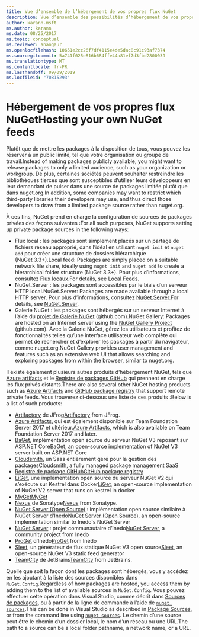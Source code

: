 ```yaml
---
title: Vue d’ensemble de l’hébergement de vos propres flux NuGet
description: Vue d’ensemble des possibilités d’hébergement de vos propres galeries ou flux de packages NuGet localement ou à distance.
author: karann-msft
ms.author: karann
ms.date: 08/25/2017
ms.topic: conceptual
ms.reviewer: anangaur
ms.openlocfilehash: 10651e2cc26f7df4115e4de5dac8c91c93af7374
ms.sourcegitcommit: 5a741f025e816b684ffe44a81ef7d3fbd2800039
ms.translationtype: MT
ms.contentlocale: fr-FR
ms.lasthandoff: 09/09/2019
ms.locfileid: "70815293"
---
```

# <a name="hosting-your-own-nuget-feeds"></a><span data-ttu-id="15552-103">Hébergement de vos propres flux NuGet</span><span class="sxs-lookup"><span data-stu-id="15552-103">Hosting your own NuGet feeds</span></span>

<span data-ttu-id="15552-104">Plutôt que de mettre les packages à la disposition de tous, vous pouvez les réserver à un public limité, tel que votre organisation ou groupe de travail.</span><span class="sxs-lookup"><span data-stu-id="15552-104">Instead of making packages publicly available, you might want to release packages to only a limited audience, such as your organization or workgroup.</span></span> <span data-ttu-id="15552-105">De plus, certaines sociétés peuvent souhaiter restreindre les bibliothèques tierces que sont susceptibles d’utiliser leurs développeurs en leur demandant de puiser dans une source de packages limitée plutôt que dans nuget.org.</span><span class="sxs-lookup"><span data-stu-id="15552-105">In addition, some companies may want to restrict which third-party libraries their developers may use, and thus direct those developers to draw from a limited package source rather than nuget.org.</span></span>

<span data-ttu-id="15552-106">À ces fins, NuGet prend en charge la configuration de sources de packages privées des façons suivantes :</span><span class="sxs-lookup"><span data-stu-id="15552-106">For all such purposes, NuGet supports setting up private package sources in the following ways:</span></span>

- <span data-ttu-id="15552-107">Flux local : les packages sont simplement placés sur un partage de fichiers réseau approprié, dans l’idéal en utilisant `nuget init` et `nuget add` pour créer une structure de dossiers hiérarchique (NuGet 3.3+).</span><span class="sxs-lookup"><span data-stu-id="15552-107">Local feed: Packages are simply placed on a suitable network file share, ideally using `nuget init` and `nuget add` to create a hierarchical folder structure (NuGet 3.3+).</span></span> <span data-ttu-id="15552-108">Pour plus d’informations, consultez [Flux locaux](../hosting-packages/local-feeds.md).</span><span class="sxs-lookup"><span data-stu-id="15552-108">For details, see [Local Feeds](../hosting-packages/local-feeds.md).</span></span>
- <span data-ttu-id="15552-109">NuGet.Server : les packages sont accessibles par le biais d’un serveur HTTP local.</span><span class="sxs-lookup"><span data-stu-id="15552-109">NuGet.Server: Packages are made available through a local HTTP server.</span></span> <span data-ttu-id="15552-110">Pour plus d’informations, consultez [NuGet.Server](../hosting-packages/nuget-server.md).</span><span class="sxs-lookup"><span data-stu-id="15552-110">For details, see [NuGet.Server](../hosting-packages/nuget-server.md).</span></span>
- <span data-ttu-id="15552-111">Galerie NuGet : les packages sont hébergés sur un serveur Internet à l’aide du [projet de Galerie NuGet](https://github.com/NuGet/NuGetGallery#build-and-run-the-gallery-in-arbitrary-number-easy-steps) (github.com).</span><span class="sxs-lookup"><span data-stu-id="15552-111">NuGet Gallery: Packages are hosted on an Internet server using the [NuGet Gallery Project](https://github.com/NuGet/NuGetGallery#build-and-run-the-gallery-in-arbitrary-number-easy-steps) (github.com).</span></span> <span data-ttu-id="15552-112">Avec la Galerie NuGet, gérez les utilisateurs et profitez de fonctionnalités telles qu’une interface utilisateur web complète qui permet de rechercher et d’explorer les packages à partir du navigateur, comme nuget.org.</span><span class="sxs-lookup"><span data-stu-id="15552-112">NuGet Gallery provides user management and features such as an extensive web UI that allows searching and exploring packages from within the browser, similar to nuget.org.</span></span>

<span data-ttu-id="15552-113">Il existe également plusieurs autres produits d’hébergement NuGet, tels que [Azure artifacts](https://www.visualstudio.com/docs/package/nuget/publish) et le [Registre de packages GitHub](https://help.github.com/articles/configuring-nuget-for-use-with-github-package-registry) qui prennent en charge les flux privés distants.</span><span class="sxs-lookup"><span data-stu-id="15552-113">There are also several other NuGet hosting products such as [Azure Artifacts](https://www.visualstudio.com/docs/package/nuget/publish) and [GitHub package registry](https://help.github.com/articles/configuring-nuget-for-use-with-github-package-registry) that support remote private feeds.</span></span> <span data-ttu-id="15552-114">Vous trouverez ci-dessous une liste de ces produits :</span><span class="sxs-lookup"><span data-stu-id="15552-114">Below is a list of such products:</span></span>

- <span data-ttu-id="15552-115">[Artifactory](https://www.jfrog.com/artifactory/) de JFrog</span><span class="sxs-lookup"><span data-stu-id="15552-115">[Artifactory](https://www.jfrog.com/artifactory/) from JFrog.</span></span>
- <span data-ttu-id="15552-116">[Azure Artifacts](https://www.visualstudio.com/docs/package/nuget/publish), qui est également disponible sur Team Foundation Server 2017 et ultérieur.</span><span class="sxs-lookup"><span data-stu-id="15552-116">[Azure Artifacts](https://www.visualstudio.com/docs/package/nuget/publish), which is also available on Team Foundation Server 2017 and later.</span></span>
- <span data-ttu-id="15552-117">[BaGet](https://github.com/loic-sharma/BaGet), implémentation open source du serveur NuGet V3 reposant sur ASP.NET Core</span><span class="sxs-lookup"><span data-stu-id="15552-117">[BaGet](https://github.com/loic-sharma/BaGet), an open-source implementation of NuGet V3 server built on ASP.NET Core</span></span>
- <span data-ttu-id="15552-118">[Cloudsmith](https://cloudsmith.io/l/nuget-feed/), un Saas entièrement géré pour la gestion des packages</span><span class="sxs-lookup"><span data-stu-id="15552-118">[Cloudsmith](https://cloudsmith.io/l/nuget-feed/), a fully managed package management SaaS</span></span>
- [<span data-ttu-id="15552-119">Registre de package GitHub</span><span class="sxs-lookup"><span data-stu-id="15552-119">GitHub package registry</span></span>](https://help.github.com/articles/configuring-nuget-for-use-with-github-package-registry)
- <span data-ttu-id="15552-120">[LiGet](https://github.com/ai-traders/liget), une implémentation open source du serveur NuGet V2 qui s’exécute sur Kestrel dans Docker</span><span class="sxs-lookup"><span data-stu-id="15552-120">[LiGet](https://github.com/ai-traders/liget), an open-source implementation of NuGet V2 server that runs on kestrel in docker</span></span>
- [<span data-ttu-id="15552-121">MyGet</span><span class="sxs-lookup"><span data-stu-id="15552-121">MyGet</span></span>](http://myget.org)
- <span data-ttu-id="15552-122">[Nexus](http://www.sonatype.org/nexus/) de Sonatype</span><span class="sxs-lookup"><span data-stu-id="15552-122">[Nexus](http://www.sonatype.org/nexus/) from Sonatype.</span></span>
- <span data-ttu-id="15552-123">[NuGet Server (Open Source)](http://nuget-server.net) : implémentation open source similaire à NuGet Server d’Inedo</span><span class="sxs-lookup"><span data-stu-id="15552-123">[NuGet Server (Open Source)](http://nuget-server.net), an open-source implementation similar to Inedo's NuGet Server</span></span>
- <span data-ttu-id="15552-124">[NuGet Server](http://nugetserver.net/) : projet communautaire d’Inedo</span><span class="sxs-lookup"><span data-stu-id="15552-124">[NuGet Server](http://nugetserver.net/), a community project from Inedo</span></span>
- <span data-ttu-id="15552-125">[ProGet](http://inedo.com/proget) d’Inedo</span><span class="sxs-lookup"><span data-stu-id="15552-125">[ProGet](http://inedo.com/proget) from Inedo</span></span>
- <span data-ttu-id="15552-126">[Sleet](https://github.com/emgarten/sleet), un générateur de flux statique NuGet V3 open source</span><span class="sxs-lookup"><span data-stu-id="15552-126">[Sleet](https://github.com/emgarten/sleet), an open-source NuGet V3 static feed generator</span></span>
- <span data-ttu-id="15552-127">[TeamCity](https://www.jetbrains.com/teamcity/) de JetBrains</span><span class="sxs-lookup"><span data-stu-id="15552-127">[TeamCity](https://www.jetbrains.com/teamcity/) from JetBrains.</span></span>

<span data-ttu-id="15552-128">Quelle que soit la façon dont les packages sont hébergés, vous y accédez en les ajoutant à la liste des sources disponibles dans `NuGet.Config`.</span><span class="sxs-lookup"><span data-stu-id="15552-128">Regardless of how packages are hosted, you access them by adding them to the list of available sources in `NuGet.Config`.</span></span> <span data-ttu-id="15552-129">Vous pouvez effectuer cette opération dans Visual Studio, comme décrit dans [Sources de packages](../consume-packages/install-use-packages-visual-studio.md#package-sources), ou à partir de la ligne de commande à l’aide de [`nuget sources`](../reference/cli-reference/cli-ref-sources.md).</span><span class="sxs-lookup"><span data-stu-id="15552-129">This can be done in Visual Studio as described in [Package Sources](../consume-packages/install-use-packages-visual-studio.md#package-sources), or from the command line using [`nuget sources`](../reference/cli-reference/cli-ref-sources.md).</span></span> <span data-ttu-id="15552-130">Le chemin d’une source peut être le chemin d’un dossier local, le nom d’un réseau ou une URL.</span><span class="sxs-lookup"><span data-stu-id="15552-130">The path to a source can be a local folder pathname, a network name, or a URL.</span></span>
